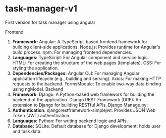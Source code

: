 # task-manager-v1
First version for task manager using angular

Frontend
1. **Framework:**
    Angular: A TypeScript-based frontend framework for building client-side applications.
   Node.js: Provides runtime for Angular's build process.
    npm: For managing frontend dependencies.
2. **Languages:**
    TypeScript: For Angular component and service logic.
    HTML: For creating the structure of the web pages (templates).
    CSS: For styling the application.
3. **Dependencies/Packages:**
    Angular CLI: For managing Angular application lifecycle (e.g., building and serving).
    Axios: For making HTTP requests to the backend.
    FormsModule: To enable two-way data binding using ngModel.
Backend
1. **Framework**:
    Django: A Python-based web framework for building the backend of the application.
    Django REST Framework (DRF): An extension to Django for building RESTful APIs.
   Django Manage.py:
2. **Authentication:**
    djangorestframework-simplejwt: Provides JSON Web Token (JWT) authentication.
3. **Languages:**
    Python: For writing backend logic and APIs.
4. **Database:**
    SQLite: Default database for Django development; holds user and task data.
   
